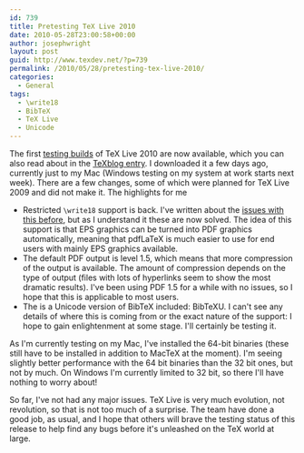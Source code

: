```yaml
---
id: 739
title: Pretesting TeX Live 2010
date: 2010-05-28T23:00:58+00:00
author: josephwright
layout: post
guid: http://www.texdev.net/?p=739
permalink: /2010/05/28/pretesting-tex-live-2010/
categories:
  - General
tags:
  - \write18
  - BibTeX
  - TeX Live
  - Unicode
---
```

The first <a href="http://www.tug.org/texlive/pretest">testing builds</a> of TeX Live 2010 are now available, which you can also read about in the <a href="http://texblog.net/latex-archive/news/tex-live-2010-test/">TeXblog entry</a>. I downloaded it a few days ago, currently just to my Mac (Windows testing on my system at work starts next week). There are a few changes, some of which were planned for TeX Live 2009 and did not make it. The highlights for me
<ul>
	<li>Restricted <code>\write18</code> support is back. I've written about the <a href="http://www.texdev.net/2009/10/14/no-restricted-write18-just-yet/">issues with this before</a>, but as I understand it these are now solved. The idea of this support is that EPS graphics can be turned into PDF graphics automatically, meaning that pdfLaTeX is much easier to use for end users with mainly EPS graphics available.</li>
	<li>The default PDF output is level 1.5, which means that more compression of the output is available. The amount of compression depends on the type of output (files with lots of hyperlinks seem to show the most dramatic results). I've been using PDF 1.5 for a while with no issues, so I hope that this is applicable to most users.</li>
	<li>The is a Unicode version of BibTeX included: BibTeXU. I can't see any details of where this is coming from or the exact nature of the support: I hope to gain enlightenment at some stage. I'll certainly be testing it.</li>
</ul>
As I'm currently testing on my Mac, I've installed the 64-bit binaries (these still have to be installed in addition to MacTeX at the moment). I'm seeing slightly better performance with the 64 bit binaries than the 32 bit ones, but not by much. On Windows I'm currently limited to 32 bit, so there I'll have nothing to worry about!

So far, I've not had any major issues. TeX Live is very much evolution, not revolution, so that is not too much of a surprise. The team have done a good job, as usual, and I hope that others will brave the testing status of this release to help find any bugs before it's unleashed on the TeX world at large.
